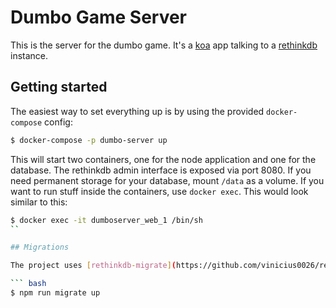 # Dumbo Game Server

This is the server for the dumbo game. It's a [koa](https://github.com/koajs/koa) app talking to a [rethinkdb](https://github.com/rethinkdb/rethinkdb) instance.

## Getting started

The easiest way to set everything up is by using the provided `docker-compose` config:

``` bash
$ docker-compose -p dumbo-server up
```

This will start two containers, one for the node application and one for the database. The rethinkdb admin interface is exposed via port 8080. If you need permanent storage for your database, mount `/data` as a volume. If you want to run stuff inside the containers, use `docker exec`. This would look similar to this:

``` bash
$ docker exec -it dumboserver_web_1 /bin/sh
``

## Migrations

The project uses [rethinkdb-migrate](https://github.com/vinicius0026/rethinkdb-migrate/) for migrations. Please see the project for available options. In general, after merging your code with remote changes, you want to run:

``` bash
$ npm run migrate up
```
